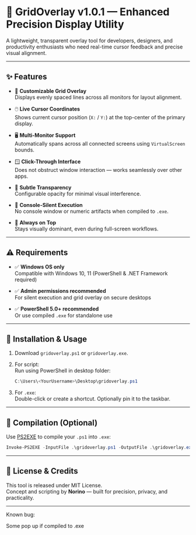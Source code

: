 # 🧭 GridOverlay v1.0.1 — Enhanced Precision Display Utility

A lightweight, transparent overlay tool for developers, designers, and productivity enthusiasts who need real-time cursor feedback and precise visual alignment.

---

## ✨ Features

- 🔲 **Customizable Grid Overlay**  
  Displays evenly spaced lines across all monitors for layout alignment.

- 🖱️ **Live Cursor Coordinates**  
  Shows current cursor position (`X:` / `Y:`) at the top-center of the primary display.

- 🖥️ **Multi-Monitor Support**  
  Automatically spans across all connected screens using `VirtualScreen` bounds.

- 🪟 **Click-Through Interface**  
  Does not obstruct window interaction — works seamlessly over other apps.

- 🎨 **Subtle Transparency**  
  Configurable opacity for minimal visual interference.

- 🧼 **Console-Silent Execution**  
  No console window or numeric artifacts when compiled to `.exe`.

- 📌 **Always on Top**  
  Stays visually dominant, even during full-screen workflows.

---

## ⚠️ Requirements

- ✅ **Windows OS only**  
  Compatible with Windows 10, 11 (PowerShell & .NET Framework required)

- ✅ **Admin permissions recommended**  
  For silent execution and grid overlay on secure desktops

- ✅ **PowerShell 5.0+ recommended**  
  Or use compiled `.exe` for standalone use

---

## 🚀 Installation & Usage

1. Download `gridoverlay.ps1` or `gridoverlay.exe`.
2. For script:  
   Run using PowerShell in desktop folder:

   ```powershell
   C:\Users\<YourUsername>\Desktop\gridoverlay.ps1
   ```

3. For `.exe`:  
   Double-click or create a shortcut. Optionally pin it to the taskbar.

---

## 🔧 Compilation (Optional)

Use [PS2EXE](https://github.com/MScholtes/PS2EXE) to compile your `.ps1` into `.exe`:

```powershell
Invoke-PS2EXE -InputFile .\gridoverlay.ps1 -OutputFile .\gridoverlay.exe -IconFile .\GridOverlay.ico -NoConsole
```

---

## 📄 License & Credits

This tool is released under MIT License.  
Concept and scripting by **Norino** — built for precision, privacy, and practicality.

---

Known bug:

Some pop up if compiled to .exe

